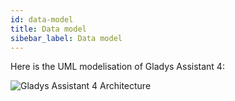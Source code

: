 ```yaml
---
id: data-model
title: Data model
sibebar_label: Data model
---
```


Here is the UML modelisation of Gladys Assistant 4:

![Gladys Assistant 4 Architecture](../../static/img/docs/architecture/gladys-v4-data-model-11-02-2019.png)
